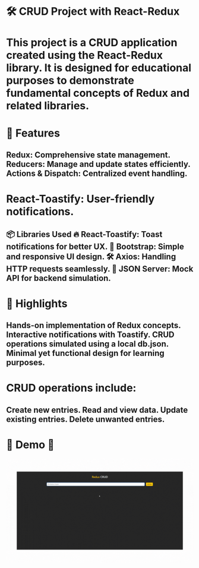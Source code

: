 # 🛠️ CRUD Project with React-Redux

<h1>This project is a CRUD application created using the React-Redux library. It is designed for educational purposes to demonstrate fundamental concepts of Redux and related libraries.
</h1>

# 🚀 Features

<h2>Redux: Comprehensive state management.
Reducers: Manage and update states efficiently.
Actions & Dispatch: Centralized event handling. </h2>

<h1>React-Toastify: User-friendly notifications.</h1>

<h2>
📦 Libraries Used
🔥 React-Toastify: Toast notifications for better UX.
🎨 Bootstrap: Simple and responsive UI design.
🛠️ Axios: Handling HTTP requests seamlessly.
📂 JSON Server: Mock API for backend simulation.
</h2>

# 📝 Highlights

<h2>
Hands-on implementation of Redux concepts.
Interactive notifications with Toastify.
CRUD operations simulated using a local db.json.
Minimal yet functional design for learning purposes.
</h2>

<h1>CRUD operations include: </h1>

<h2>
Create new entries.
Read and view data.
Update existing entries.
Delete unwanted entries.
</h2>

# 🎉 Demo 🤝

![](rCrud.gif)
